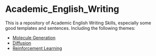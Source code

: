 # Academic_English_Writing

This is a repository of Academic English Writing Skills, especially some good templates and sentences. Including the following themes:

- [Molecule Generation](Molecule_Generation.md)
- [Diffusion](Diffusion.md)
- [Reinforcement Learning](Reinforcement_Learning.md)